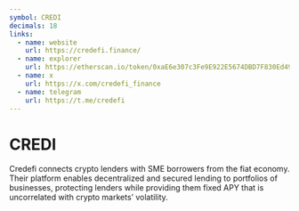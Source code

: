 ```yaml
---
symbol: CREDI
decimals: 18
links:
  - name: website
    url: https://credefi.finance/
  - name: explorer
    url: https://etherscan.io/token/0xaE6e307c3Fe9E922E5674DBD7F830Ed49c014c6B
  - name: x
    url: https://x.com/credefi_finance
  - name: telegram
    url: https://t.me/credefi
---
```


# CREDI

Credefi connects crypto lenders with SME borrowers from the fiat economy. Their platform enables decentralized and secured lending to portfolios of businesses, protecting lenders while providing them fixed APY that is uncorrelated with crypto markets’ volatility.
